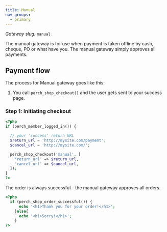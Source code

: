```yaml
---
title: Manual
nav_groups:
  - primary
---
```


*Gateway slug:* `manual`

The manual gateway is for use when payment is taken offline by cash, cheque, PO or what have you. The manual gateway simply approves all payments.

## Payment flow

The process for Manual gateway goes like this:

1. You call `perch_shop_checkout()` and the user gets sent to your success page.

### Step 1: Initiating checkout

```php
<?php
if (perch_member_logged_in()) {

  // your 'success' return URL
  $return_url = 'http://mysite.com/payment';
  $cancel_url = 'http://mysite.com/';

  perch_shop_checkout('manual', [
    'return_url' => $return_url,
    'cancel_url' => $cancel_url,
  ]);
}
?>
```

The order is always successful - the manual gateway approves all orders.

```php
<?php
  if (perch_shop_order_successful()) {
      echo '<h1>Thank you for your order!</h1>';
    }else{
      echo '<h1>Sorry!</h1>';
    }
?>
```
